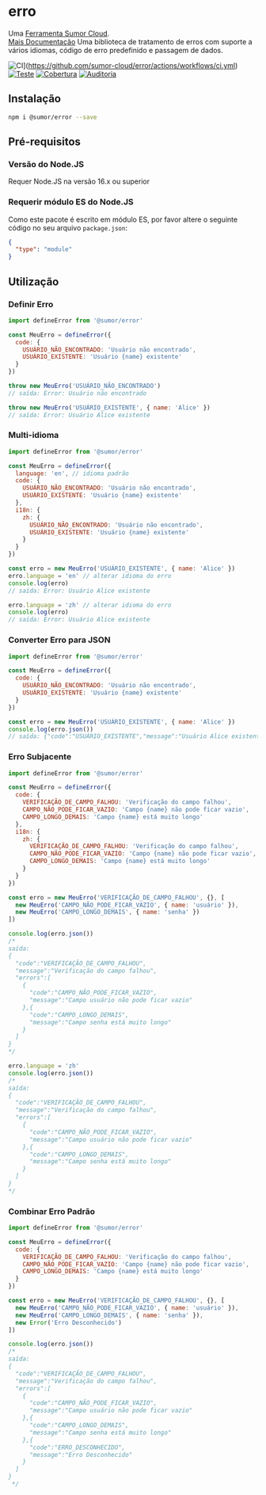 # erro

Uma [Ferramenta Sumor Cloud](https://sumor.cloud).  
[Mais Documentação](https://sumor.cloud)
Uma biblioteca de tratamento de erros com suporte a vários idiomas, código de erro predefinido e passagem de dados.

![CI](https://github.com/sumor-cloud/error/actions/workflows/ci.yml/badge.svg)](https://github.com/sumor-cloud/error/actions/workflows/ci.yml)
[![Teste](https://github.com/sumor-cloud/error/actions/workflows/ut.yml/badge.svg)](https://github.com/sumor-cloud/error/actions/workflows/ut.yml)
[![Cobertura](https://github.com/sumor-cloud/error/actions/workflows/coverage.yml/badge.svg)](https://github.com/sumor-cloud/error/actions/workflows/coverage.yml)
[![Auditoria](https://github.com/sumor-cloud/error/actions/workflows/audit.yml/badge.svg)](https://github.com/sumor-cloud/error/actions/workflows/audit.yml)

## Instalação

```bash
npm i @sumor/error --save
```

## Pré-requisitos

### Versão do Node.JS

Requer Node.JS na versão 16.x ou superior

### Requerir módulo ES do Node.JS

Como este pacote é escrito em módulo ES, por favor altere o seguinte código no seu arquivo `package.json`:

```json
{
  "type": "module"
}
```

## Utilização

### Definir Erro

```js
import defineError from '@sumor/error'

const MeuErro = defineError({
  code: {
    USUÁRIO_NÃO_ENCONTRADO: 'Usuário não encontrado',
    USUÁRIO_EXISTENTE: 'Usuário {name} existente'
  }
})

throw new MeuErro('USUÁRIO_NÃO_ENCONTRADO')
// saída: Error: Usuário não encontrado

throw new MeuErro('USUÁRIO_EXISTENTE', { name: 'Alice' })
// saída: Error: Usuário Alice existente
```

### Multi-idioma

```js
import defineError from '@sumor/error'

const MeuErro = defineError({
  language: 'en', // idioma padrão
  code: {
    USUÁRIO_NÃO_ENCONTRADO: 'Usuário não encontrado',
    USUÁRIO_EXISTENTE: 'Usuário {name} existente'
  },
  i18n: {
    zh: {
      USUÁRIO_NÃO_ENCONTRADO: 'Usuário não encontrado',
      USUÁRIO_EXISTENTE: 'Usuário {name} existente'
    }
  }
})

const erro = new MeuErro('USUÁRIO_EXISTENTE', { name: 'Alice' })
erro.language = 'en' // alterar idioma do erro
console.log(erro)
// saída: Error: Usuário Alice existente

erro.language = 'zh' // alterar idioma do erro
console.log(erro)
// saída: Error: Usuário Alice existente
```

### Converter Erro para JSON

```js
import defineError from '@sumor/error'

const MeuErro = defineError({
  code: {
    USUÁRIO_NÃO_ENCONTRADO: 'Usuário não encontrado',
    USUÁRIO_EXISTENTE: 'Usuário {name} existente'
  }
})

const erro = new MeuErro('USUÁRIO_EXISTENTE', { name: 'Alice' })
console.log(erro.json())
// saída: {"code":"USUÁRIO_EXISTENTE","message":"Usuário Alice existente"}
```

### Erro Subjacente

```js
import defineError from '@sumor/error'

const MeuErro = defineError({
  code: {
    VERIFICAÇÃO_DE_CAMPO_FALHOU: 'Verificação do campo falhou',
    CAMPO_NÃO_PODE_FICAR_VAZIO: 'Campo {name} não pode ficar vazio',
    CAMPO_LONGO_DEMAIS: 'Campo {name} está muito longo'
  },
  i18n: {
    zh: {
      VERIFICAÇÃO_DE_CAMPO_FALHOU: 'Verificação do campo falhou',
      CAMPO_NÃO_PODE_FICAR_VAZIO: 'Campo {name} não pode ficar vazio',
      CAMPO_LONGO_DEMAIS: 'Campo {name} está muito longo'
    }
  }
})

const erro = new MeuErro('VERIFICAÇÃO_DE_CAMPO_FALHOU', {}, [
  new MeuErro('CAMPO_NÃO_PODE_FICAR_VAZIO', { name: 'usuário' }),
  new MeuErro('CAMPO_LONGO_DEMAIS', { name: 'senha' })
])

console.log(erro.json())
/* 
saída: 
{
  "code":"VERIFICAÇÃO_DE_CAMPO_FALHOU",
  "message":"Verificação do campo falhou",
  "errors":[
    {
      "code":"CAMPO_NÃO_PODE_FICAR_VAZIO",
      "message":"Campo usuário não pode ficar vazio"
    },{
      "code":"CAMPO_LONGO_DEMAIS",
      "message":"Campo senha está muito longo"
    }
  ]
}
*/

erro.language = 'zh'
console.log(erro.json())
/*
saída:
{
  "code":"VERIFICAÇÃO_DE_CAMPO_FALHOU",
  "message":"Verificação do campo falhou",
  "errors":[
    {
      "code":"CAMPO_NÃO_PODE_FICAR_VAZIO",
      "message":"Campo usuário não pode ficar vazio"
    },{
      "code":"CAMPO_LONGO_DEMAIS",
      "message":"Campo senha está muito longo"
    }
  ]
}
*/
```

### Combinar Erro Padrão

```js
import defineError from '@sumor/error'

const MeuErro = defineError({
  code: {
    VERIFICAÇÃO_DE_CAMPO_FALHOU: 'Verificação do campo falhou',
    CAMPO_NÃO_PODE_FICAR_VAZIO: 'Campo {name} não pode ficar vazio',
    CAMPO_LONGO_DEMAIS: 'Campo {name} está muito longo'
  }
})

const erro = new MeuErro('VERIFICAÇÃO_DE_CAMPO_FALHOU', {}, [
  new MeuErro('CAMPO_NÃO_PODE_FICAR_VAZIO', { name: 'usuário' }),
  new MeuErro('CAMPO_LONGO_DEMAIS', { name: 'senha' }),
  new Error('Erro Desconhecido')
])

console.log(erro.json())
/*
saída:
{
  "code":"VERIFICAÇÃO_DE_CAMPO_FALHOU",
  "message":"Verificação do campo falhou",
  "errors":[
    {
      "code":"CAMPO_NÃO_PODE_FICAR_VAZIO",
      "message":"Campo usuário não pode ficar vazio"
    },{
      "code":"CAMPO_LONGO_DEMAIS",
      "message":"Campo senha está muito longo"
    },{
      "code":"ERRO_DESCONHECIDO",
      "message":"Erro Desconhecido"
    }
  ]
}
 */
```
